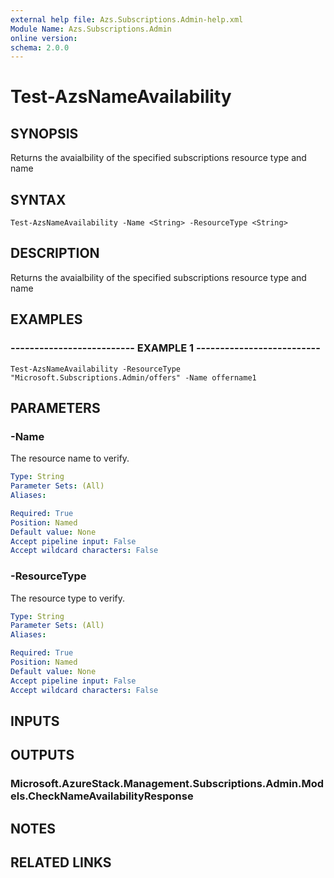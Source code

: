 ```yaml
---
external help file: Azs.Subscriptions.Admin-help.xml
Module Name: Azs.Subscriptions.Admin
online version: 
schema: 2.0.0
---
```


# Test-AzsNameAvailability

## SYNOPSIS
Returns the avaialbility of the specified subscriptions resource type and name

## SYNTAX

```
Test-AzsNameAvailability -Name <String> -ResourceType <String>
```

## DESCRIPTION
Returns the avaialbility of the specified subscriptions resource type and name

## EXAMPLES

### -------------------------- EXAMPLE 1 --------------------------
```
Test-AzsNameAvailability -ResourceType "Microsoft.Subscriptions.Admin/offers" -Name offername1
```

## PARAMETERS

### -Name
The resource name to verify.

```yaml
Type: String
Parameter Sets: (All)
Aliases: 

Required: True
Position: Named
Default value: None
Accept pipeline input: False
Accept wildcard characters: False
```

### -ResourceType
The resource type to verify.

```yaml
Type: String
Parameter Sets: (All)
Aliases: 

Required: True
Position: Named
Default value: None
Accept pipeline input: False
Accept wildcard characters: False
```

## INPUTS

## OUTPUTS

### Microsoft.AzureStack.Management.Subscriptions.Admin.Models.CheckNameAvailabilityResponse

## NOTES

## RELATED LINKS

